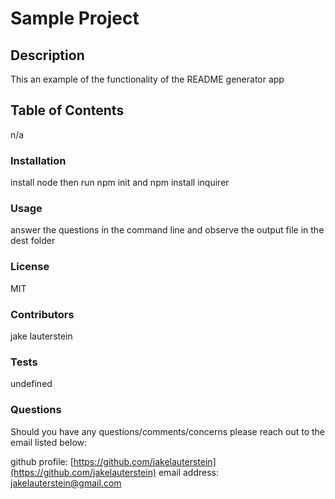 
# Sample Project

## Description

This an example of the functionality of the README generator app
## Table of Contents

n/a

### Installation

install node then run npm init and npm install inquirer

### Usage

answer the questions in the command line and observe the output file in the dest folder

### License

MIT

### Contributors

jake lauterstein

### Tests

undefined

### Questions

Should you have any questions/comments/concerns please reach out to the email listed below:

github profile: [https://github.com/jakelauterstein](https://github.com/jakelauterstein)
email address: [jakelauterstein@gmail.com](mailto:jakelauterstein@gmail.com)
